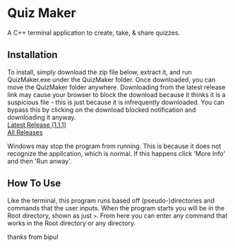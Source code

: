 # Quiz Maker
A C++ terminal application to create, take, & share quizzes.

## Installation
To install, simply download the zip file below, extract it, and run QuizMaker.exe under the QuizMaker folder. Once downloaded, you can move the QuizMaker folder anywhere. Downloading from the latest release link may cause your browser to block the download because it thinks it is a suspicious file - this is just because it is infrequently downloaded. You can bypass this by clicking on the download blocked notification and downloading it anyway.  
[Latest Release (1.1.1)](https://drive.google.com/uc?export=download&id=1k3l_wHDy6yscD-kdj4t6BivnhCn1TYp6)  
[All Releases](https://drive.google.com/drive/folders/1sev5L5LXcWhzN2PngqKprilxcciR-n7f?usp=drive_link)

Windows may stop the program from running. This is because it does not recognize the application, which is normal. If this happens click 'More Info' and then 'Run anway'.

## How To Use
Like the terminal, this program runs based off (pseudo-)directories and commands that the user inputs. When the program starts you will be in the Root directory, shown as just `>`. From here you can enter any command that works in the Root directory or any directory.

thanks from bipul
